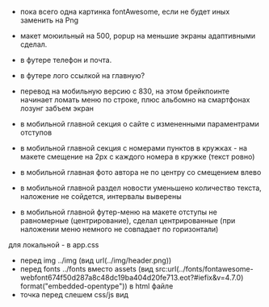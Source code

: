 * пока всего одна картинка fontAwesome, если не будет иных заменить на Png
* макет моюильный на 500, popup на меньшие экраны адаптивными сделал.

* в футере телефон и почта.
* в футере лого ссылкой на главную?

* перевод на мобильную версию с 830, на этом брейкпоинте начинает ломать меню по строке, плюс альбомно на смартфонах лозунг забъем экран
* в мобильной главной секция о сайте с измененными параментрами отступов
* в мобильной главной секция с номерами пунктов в кружках - на макете смещение на 2px c каждого номера в кружке (текст ровно)
* в мобильной главная фото автора не по центру со смещением влево
* в мобильной главной раздел новости уменьшено количество текста, наложение не сойдется, интервалы выверены
* в мобильной главной футер-меню на макете отступы не равномерные (центрирование), сделал центрированные (при наложении меню немного не совпадает по горизонтали)


для локальной - в app.css
* перед img ../img (вид url(../img/header.png))
* перед fonts ../fonts вместо assets (вид src:url(../fonts/fontawesome-webfont674f50d287a8c48dc19ba404d20fe713.eot?#iefix&v=4.7.0) format("embedded-opentype"))
в html файле
* точка перед слешем css/js вид <script type="text/javascript" src="./assets/js/app.js">



Отправляю макеты.

PSD и ТЗ будут завтра.

Суть функционала такая:
Пользователь оплачивает 30 дней пользования и каждый день отмечает цели, действия и получает призы.
Все действие в основном происходит на стр. moiceli_moiceli_v8 (или на мобильной версии этой страницы ). При выставлении галочек и бегунков считаются баллы. Кол-во галок, бегунков, вопросов с полями может меняться админом. Дней всегда 30. 
Есть три варианта дня:
- прошедший (день 1 на рис.)
- текущий, открытый (день 2)
- будущий (день 3 и т.д., на рис все будущие дни 3, но надо 3, 4, 5 и т.д. до 30.)
 
С уважением, Виталий